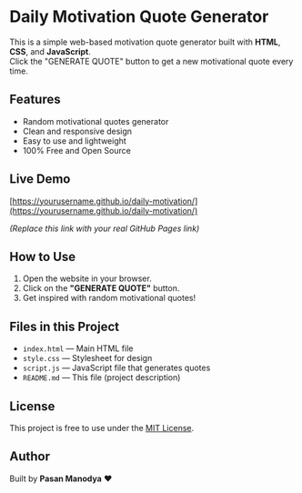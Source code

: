 # Daily Motivation Quote Generator

This is a simple web-based motivation quote generator built with **HTML**, **CSS**, and **JavaScript**.  
Click the "GENERATE QUOTE" button to get a new motivational quote every time.

## Features

- Random motivational quotes generator
- Clean and responsive design
- Easy to use and lightweight
- 100% Free and Open Source

## Live Demo

[https://yourusername.github.io/daily-motivation/](https://yourusername.github.io/daily-motivation/)

*(Replace this link with your real GitHub Pages link)*

## How to Use

1. Open the website in your browser.
2. Click on the **"GENERATE QUOTE"** button.
3. Get inspired with random motivational quotes!

## Files in this Project

- `index.html` — Main HTML file
- `style.css` — Stylesheet for design
- `script.js` — JavaScript file that generates quotes
- `README.md` — This file (project description)

## License

This project is free to use under the [MIT License](https://opensource.org/licenses/MIT).

## Author

Built by **Pasan Manodya** ❤️

